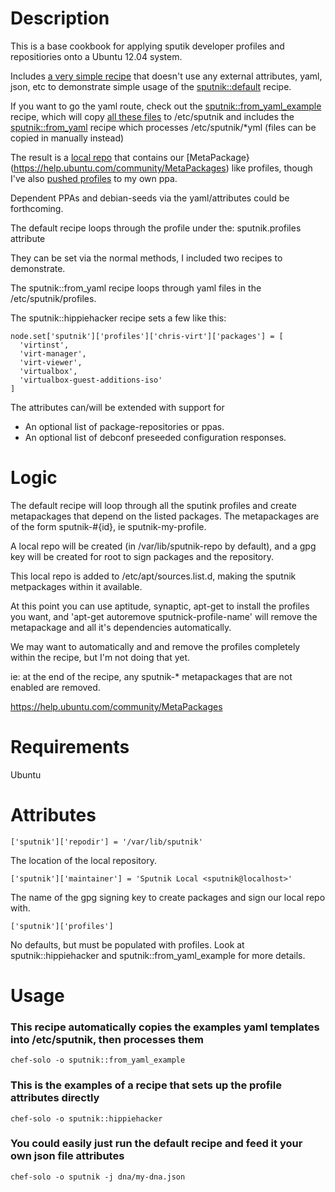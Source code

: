 Description
===========


This is a base cookbook for applying sputik developer profiles and
repositiories onto a Ubuntu 12.04 system.

Includes [a very simple recipe](https://github.com/sputnik/cookbook/blob/master/recipes/default.rb) that doesn't use any external attributes, yaml, json, etc to demonstrate simple usage of the [sputnik::default](https://github.com/hh-cookbooks/sputnik/blob/master/recipes/default.rb) recipe.

If you want to go the yaml route, check out the [sputnik::from_yaml_example](https://github.com/hh-cookbooks/sputnik/blob/master/recipes/from_yaml_example.rb) recipe, which will copy [all these files](https://github.com/hh-cookbooks/sputnik/tree/master/files/default/sputik_example_profiles) to /etc/sputnik and includes the [sputnik::from_yaml](https://github.com/hh-cookbooks/sputnik/blob/master/recipes/from_yaml.rb) recipe which processes /etc/sputnik/*yml (files can be copied in manually instead)

The result is a [local repo](https://github.com/sputnik/cookbook/blob/master/recipes/repo.rb) that contains our [MetaPackage}(https://help.ubuntu.com/community/MetaPackages) like profiles, though I've also [pushed profiles](https://github.com/hh-cookbooks/sputnik/blob/master/providers/metapackage.rb#L34) to my own ppa.

Dependent PPAs and debian-seeds via the yaml/attributes could be forthcoming.



The default recipe loops through the profile under the:
sputnik.profiles attribute

They can be set via the normal methods, I included two recipes to demonstrate.

The sputnik::from_yaml recipe loops through yaml files in the /etc/sputnik/profiles.

The sputnik::hippiehacker recipe sets a few like this:

```
node.set['sputnik']['profiles']['chris-virt']['packages'] = [
  'virtinst',
  'virt-manager',
  'virt-viewer',
  'virtualbox',
  'virtualbox-guest-additions-iso'
]
```

The attributes can/will be extended with support for

* An optional list of package-repositories or ppas.
* An optional list of debconf preseeded configuration responses.


Logic
=====

The default recipe will loop through all the sputink profiles
and create metapackages that depend on the listed packages.
The metapackages are of the form sputnik-#{id}, ie sputnik-my-profile.

A local repo will be created (in /var/lib/sputnik-repo by default), and a gpg
key will be created for root to sign packages and the repository.

This local repo is added to /etc/apt/sources.list.d, making the sputnik metpackages within it available.

At this point you can use aptitude, synaptic, apt-get to install the profiles you want,
and 'apt-get autoremove sputnick-profile-name' will remove the metapackage and all it's dependencies automatically.

We may want to automatically and and remove the profiles completely within the recipe, but I'm not doing that yet.

ie: at the end of the recipe, any sputnik-* metapackages that are not enabled are removed.

https://help.ubuntu.com/community/MetaPackages


Requirements
============

Ubuntu

Attributes
==========

```
['sputnik']['repodir'] = '/var/lib/sputnik'
```

The location of the local repository.

```
['sputnik']['maintainer'] = 'Sputnik Local <sputnik@localhost>'
```

The name of the gpg signing key to create packages and sign our local repo with.

```
['sputnik']['profiles']
```

No defaults, but must be populated with profiles. Look at sputnik::hippiehacker and sputnik::from_yaml_example for more details.

Usage
=====

### This recipe automatically copies the examples yaml templates into /etc/sputnik, then processes them

```
chef-solo -o sputnik::from_yaml_example
```

### This is the examples of a recipe that sets up the profile attributes directly

```
chef-solo -o sputnik::hippiehacker
```

### You could easily just run the default recipe and feed it your own json file attributes

```
chef-solo -o sputnik -j dna/my-dna.json
```

